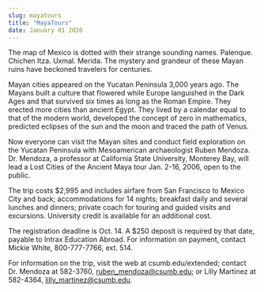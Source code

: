 ```yaml
---
slug: mayatours
title: "MayaTours"
date: January 01 2020
---
```


 
<p>
  The map of Mexico is dotted with their strange sounding names. Palenque.
  Chichen Itza. Uxmal. Merida. The mystery and grandeur of these Mayan ruins
  have beckoned travelers for centuries.
</p>
<p>
  Mayan cities appeared on the Yucatan Peninsula 3,000 years ago. The Mayans
  built a culture that flowered while Europe languished in the Dark Ages and
  that survived six times as long as the Roman Empire. They erected more cities
  than ancient Egypt. They lived by a calendar equal to that of the modern
  world, developed the concept of zero in mathematics, predicted eclipses of the
  sun and the moon and traced the path of Venus.
</p>
<p>
  Now everyone can visit the Mayan sites and conduct field exploration on the
  Yucatan Peninsula with Mesoamerican archaeologist Ruben Mendoza. Dr. Mendoza,
  a professor at California State University, Monterey Bay, will lead a Lost
  Cities of the Ancient Maya tour Jan. 2-16, 2006, open to the public.
</p>
<p>
  The trip costs $2,995 and includes airfare from San Francisco to Mexico City
  and back; accommodations for 14 nights; breakfast daily and several lunches
  and dinners; private coach for touring and guided visits and excursions.
  University credit is available for an additional cost.
</p>
<p>
  The registration deadline is Oct. 14. A $250 deposit is required by that date,
  payable to Intrax Education Abroad. For information on payment, contact Mickie
  White, 800-777-7766, ext. 514.
</p>
<p>
  For information on the trip, visit the web at csumb.edu/extended; contact Dr.
  Mendoza at 582-3760,
  <a
    href="&#x6d;&#x61;&#x69;&#x6c;&#x74;&#x6f;&#x3a;&#114;&#117;&#98;&#101;&#110;&#95;&#109;&#101;n&#x64;&#x6f;&#x7a;&#x61;&#x40;&#x63;&#x73;&#x75;&#109;&#98;&#46;&#101;&#100;&#117;"
    >ruben_mendoza@csumb.edu</a
  >; or Lilly Martinez at 582-4364,
  <a
    href="&#109;&#97;&#x69;&#x6c;&#116;&#111;&#58;&#x6c;&#x69;&#108;&#108;&#x79;&#x5f;m&#97;&#114;&#x74;&#x69;&#110;&#101;&#x7a;&#x40;c&#115;&#117;&#x6d;&#x62;&#46;&#101;&#x64;&#x75;"
    >lilly_martinez@csumb.edu</a
  >.
</p>
 
